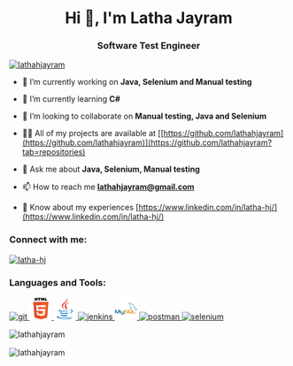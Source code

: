 <h1 align="center">Hi 👋, I'm Latha Jayram</h1>
<h3 align="center">Software Test Engineer</h3>

<p align="left"> <a href="https://github.com/ryo-ma/github-profile-trophy"><img src="https://github-profile-trophy.vercel.app/?username=lathahjayram" alt="lathahjayram" /></a> </p>

- 🔭 I’m currently working on **Java, Selenium and Manual testing**

- 🌱 I’m currently learning **C#**

- 👯 I’m looking to collaborate on **Manual testing, Java and Selenium**

- 👨‍💻 All of my projects are available at [[https://github.com/lathahjayram](https://github.com/lathahjayram)](https://github.com/lathahjayram?tab=repositories)

- 💬 Ask me about **Java, Selenium, Manual testing**

- 📫 How to reach me **lathahjayram@gmail.com**

- 📄 Know about my experiences [https://www.linkedin.com/in/latha-hj/](https://www.linkedin.com/in/latha-hj/)

<h3 align="left">Connect with me:</h3>
<p align="left">
<a href="https://linkedin.com/in/latha-hj" target="blank"><img align="center" src="https://raw.githubusercontent.com/rahuldkjain/github-profile-readme-generator/master/src/images/icons/Social/linked-in-alt.svg" alt="latha-hj" height="30" width="40" /></a>
</p>

<h3 align="left">Languages and Tools:</h3>
<p align="left"> <a href="https://git-scm.com/" target="_blank" rel="noreferrer"> <img src="https://www.vectorlogo.zone/logos/git-scm/git-scm-icon.svg" alt="git" width="40" height="40"/> </a> <a href="https://www.w3.org/html/" target="_blank" rel="noreferrer"> <img src="https://raw.githubusercontent.com/devicons/devicon/master/icons/html5/html5-original-wordmark.svg" alt="html5" width="40" height="40"/> </a> <a href="https://www.java.com" target="_blank" rel="noreferrer"> <img src="https://raw.githubusercontent.com/devicons/devicon/master/icons/java/java-original.svg" alt="java" width="40" height="40"/> </a> <a href="https://www.jenkins.io" target="_blank" rel="noreferrer"> <img src="https://www.vectorlogo.zone/logos/jenkins/jenkins-icon.svg" alt="jenkins" width="40" height="40"/> </a> <a href="https://www.mysql.com/" target="_blank" rel="noreferrer"> <img src="https://raw.githubusercontent.com/devicons/devicon/master/icons/mysql/mysql-original-wordmark.svg" alt="mysql" width="40" height="40"/> </a> <a href="https://postman.com" target="_blank" rel="noreferrer"> <img src="https://www.vectorlogo.zone/logos/getpostman/getpostman-icon.svg" alt="postman" width="40" height="40"/> </a> <a href="https://www.selenium.dev" target="_blank" rel="noreferrer"> <img src="https://raw.githubusercontent.com/detain/svg-logos/780f25886640cef088af994181646db2f6b1a3f8/svg/selenium-logo.svg" alt="selenium" width="40" height="40"/> </a> </p>

<p><img align="center" src="https://github-readme-stats.vercel.app/api/top-langs?username=lathahjayram&show_icons=true&locale=en&layout=compact" alt="lathahjayram" /></p>

<p><img align="center" src="https://github-readme-streak-stats.herokuapp.com/?user=lathahjayram&" alt="lathahjayram" /></p>
